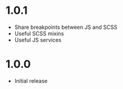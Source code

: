 # 1.0.1
- Share breakpoints between JS and SCSS
- Useful SCSS mixins
- Useful JS services

# 1.0.0
- Initial release
